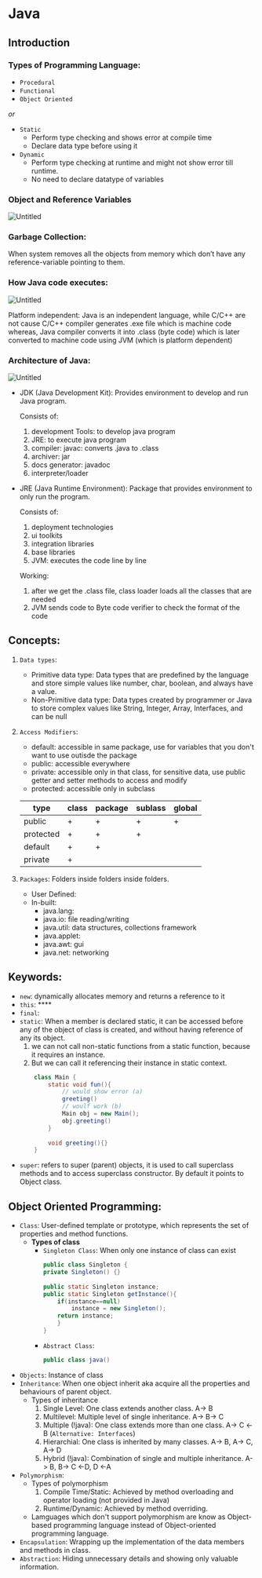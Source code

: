 # Java

## Introduction

### Types of Programming Language:

- `Procedural`
- `Functional`
- `Object Oriented`

*or*

- `Static`
    - Perform type checking and shows error at compile time
    - Declare data type before using it
- `Dynamic`
    - Perform type checking at runtime and might not show error till runtime.
    - No need to declare datatype of variables

### Object and Reference Variables

![Untitled](res/obj_ref.png)

### Garbage Collection:

When system removes all the objects from memory which don’t have any reference-variable pointing to them.

### How Java code executes:

![Untitled](res/java_exec.png)

Platform independent: Java is an independent language, while C/C++ are not cause C/C++ compiler generates .exe file which is machine code whereas, Java compiler converts it into .class (byte code) which is later converted to machine code using JVM (which is platform dependent)

### Architecture of Java:

![Untitled](res/java_arc.png)

- JDK (Java Development Kit): Provides environment to develop and run Java program.
    
    Consists of:
    
    1. development Tools: to develop java program
    2. JRE: to execute java program
    3. compiler: javac: converts .java to .class
    4. archiver: jar
    5. docs generator: javadoc
    6. interpreter/loader
- JRE (Java Runtime Environment): Package that provides environment to only run the program.
    
    Consists of:
    
    1. deployment technologies
    2. ui toolkits
    3. integration libraries
    4. base libraries
    5. JVM: executes the code line by line
    
    Working:
    
    1. after we get the .class file, class loader loads all the classes that are needed
    2. JVM sends code to Byte code verifier to check the  format of the code

## Concepts:

1. `Data types`: 
    - Primitive data type: Data types that are predefined by the language and store simple values like number, char, boolean, and always have a value.
    - Non-Primitive data type: Data types created by programmer or Java to store complex values like String, Integer, Array, Interfaces, and can be null
2. `Access Modifiers`:
    - default: accessible in same package, use for variables that you don't want to use outisde the package
    - public: accessible everywhere
    - private: accessible only in that class, for sensitive data, use public getter and setter methods to access and modify
    - protected: accessible only in subclass

    |type|class|package|sublass|global|
    |-|-|-|-|-|
    |public|+|+|+|+|+|||
    |protected|+|+|+|||||
    |default|+|+||||||
    |private|+|||||||
3. `Packages`: Folders inside folders inside folders.
    - User Defined:
    - In-built:
        - java.lang: 
        - java.io: file reading/writing
        - java.util: data structures, collections framework
        - java.applet: 
        - java.awt: gui
        - java.net: networking
    
## Keywords:

- `new`: dynamically allocates memory and returns a reference to it
- `this`: ****
- `final`: 
- `static`: When a member is declared static, it can be accessed before any of the object of class is created, and without having reference of any its object.
    1. we can not call non-static functions from a static function, because it requires an instance.
    2. But we can call it referencing their instance in static context. 
    ```java
        class Main {
        	static void fun(){
        		// would show error (a)
        		greeting() 
        		// woulf work (b)
        		Main obj = new Main();
        		obj.greeting()
        	}
        
        	void greeting(){}
        }
    ```
- `super`: refers to super (parent) objects, it is used to call superclass methods and to access superclass constructor. By default it points to Object class.
        

## Object Oriented Programming:

- `Class`: User-defined template or prototype, which represents the set of properties and method functions.
    <br>
    - **Types of class**
        - `Singleton Class`: When only one instance of class can exist<br>
            ```java
            public class Singleton {
            private Singleton() {}
                
            public static Singleton instance;
            public static Singleton getInstance(){
                if(instance==null)
                    instance = new Singleton();
                return instance;
                }
            }
            ```
        - `Abstract Class`: 
            ```java
            public class java()
            ```
- `Objects`: Instance of class
- `Inheritance`: When one object inherit aka acquire all the properties and behaviours of parent object.
   - Types of inheritance
        1. Single Level: One class extends another class. A-> B
        2. Multilevel: Multiple level of single inheritance. A-> B-> C
        3. Multiple (!java): One class extends more than one class. A-> C <-B (`Alternative: Interfaces`)
        4. Hierarchial: One class is inherited by many classes. A-> B, A-> C, A-> D
        5. Hybrid (!java): Combination of single and multiple inheritance.
            A-> B, B-> C <-D, D <-A
- `Polymorphism`: 
    - Types of polymorphism
        1. Compile Time/Static: Achieved by method overloading and operator loading (not provided in Java)
        2. Runtime/Dynamic: Achieved by method overriding.
    - Lamguages which don't support polymorphism are know as Object-based programming language instead of Object-oriented programming language.
- `Encapsulation`: Wrapping up the implementation of the data members and methods in class.
- `Abstraction`: Hiding unnecessary details and showing only valuable information.